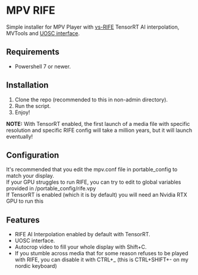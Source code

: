 # MPV RIFE

Simple installer for MPV Player with [vs-RIFE](https://github.com/HolyWu/vs-rife) TensorRT AI interpolation, MVTools and [UOSC interface](https://github.com/tomasklaen/uosc).

## Requirements

- Powershell 7 or newer.

## Installation

1. Clone the repo (recommended to this in non-admin directory).
2. Run the script.
3. Enjoy!

**NOTE:**
With TensorRT enabled, the first launch of a media file with specific resolution and specific RIFE config will take a million years, but it will launch eventually!

## Configuration

It's recommended that you edit the mpv.conf file in portable_config to match your display.  
If your GPU struggles to run RIFE, you can try to edit to global variables provided in /portable_config/rife.vpy  
If TensorRT is enabled (which it is by default) you will need an Nvidia RTX GPU to run this

## Features

- RIFE AI Interpolation enabled by default with TensorRT.
- UOSC interface.
- Autocrop video to fill your whole display with Shift+C.
- If you stumble across media that for some reason refuses to be played with RIFE, you can disable it with CTRL+\_ (this is CTRL+SHIFT+- on my nordic keyboard)
